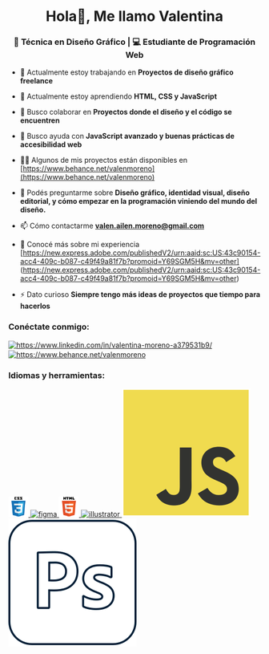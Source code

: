 <h1 align="center">Hola👋, Me llamo Valentina</h1>
<h3 align="center">🎨 Técnica en Diseño Gráfico | 💻 Estudiante de Programación Web</h3>

- 🔭 Actualmente estoy trabajando en **Proyectos de diseño gráfico freelance**

- 🌱 Actualmente estoy aprendiendo **HTML, CSS y JavaScript**

- 👯 Busco colaborar en **Proyectos donde el diseño y el código se encuentren**

- 🤝 Busco ayuda con **JavaScript avanzado y buenas prácticas de accesibilidad web**

- 👨‍💻 Algunos de mis proyectos están disponibles en [https://www.behance.net/valenmoreno](https://www.behance.net/valenmoreno)

- 💬 Podés preguntarme sobre **Diseño gráfico, identidad visual, diseño editorial, y cómo empezar en la programación viniendo del mundo del diseño.**

- 📫 Cómo contactarme **valen.ailen.moreno@gmail.com**

- 📄 Conocé más sobre mi experiencia [https://new.express.adobe.com/publishedV2/urn:aaid:sc:US:43c90154-acc4-409c-b087-c49f49a81f7b?promoid=Y69SGM5H&mv=other] (https://new.express.adobe.com/publishedV2/urn:aaid:sc:US:43c90154-acc4-409c-b087-c49f49a81f7b?promoid=Y69SGM5H&mv=other)

- ⚡ Dato curioso **Siempre tengo más ideas de proyectos que tiempo para hacerlos**

<h3 align="left">Conéctate conmigo:</h3>
<p align="left">
<a href="https://linkedin.com/in/https://www.linkedin.com/in/valentina-moreno-a379531b9/" target="blank"><img align="center" src="https://raw.githubusercontent.com/rahuldkjain/github-profile-readme-generator/master/src/images/icons/Social/linked-in-alt.svg" alt="https://www.linkedin.com/in/valentina-moreno-a379531b9/" height="30" width="40" /></a>
<a href="https://www.behance.net/https://www.behance.net/valenmoreno" target="blank"><img align="center" src="https://raw.githubusercontent.com/rahuldkjain/github-profile-readme-generator/master/src/images/icons/Social/behance.svg" alt="https://www.behance.net/valenmoreno" height="30" width="40" /></a>
</p>

<h3 align="left">Idiomas y herramientas:</h3>
<p align="left"> <a href="https://www.w3schools.com/css/" target="_blank" rel="noreferrer"> <img src="https://raw.githubusercontent.com/devicons/devicon/master/icons/css3/css3-original-wordmark.svg" alt="css3" width="40" height="40"/> </a> <a href="https://www.figma.com/" target="_blank" rel="noreferrer"> <img src="https://www.vectorlogo.zone/logos/figma/figma-icon.svg" alt="figma" width="40" height="40"/> </a> <a href="https://www.w3.org/html/" target="_blank" rel="noreferrer"> <img src="https://raw.githubusercontent.com/devicons/devicon/master/icons/html5/html5-original-wordmark.svg" alt="html5" width="40" height="40"/> </a> <a href="https://www.adobe.com/in/products/illustrator.html" target="_blank" rel="noreferrer"> <img src="https://www.vectorlogo.zone/logos/adobe_illustrator/adobe_illustrator-icon.svg" alt="illustrator" width="40" height="40"/> </a> <a href="https://developer.mozilla.org/en-US/docs/Web/JavaScript" target="_blank" rel="noreferrer"> <img src="https://raw.githubusercontent.com/devicons/devicon/master/icons/javascript/javascript-original.svg" alt="javascript" ancho="40" alto="40"/> </a> <a href="https://www.photoshop.com/es" target="_blank" rel="noreferrer"> <img src="https://raw.githubusercontent.com/devicons/devicon/master/icons/photoshop/photoshop-line.svg" alt="photoshop" ancho="40" alto="40"/> </a> </p>
